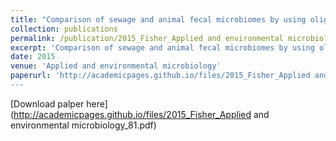 ```yaml
---
title: "Comparison of sewage and animal fecal microbiomes by using oligotyping reveals potential human fecal indicators in multiple taxonomic groups"
collection: publications
permalink: /publication/2015_Fisher_Applied and environmental microbiology_81
excerpt: 'Comparison of sewage and animal fecal microbiomes by using oligotyping reveals potential human fecal indicators in multiple taxonomic groups'
date: 2015
venue: 'Applied and environmental microbiology'
paperurl: 'http://academicpages.github.io/files/2015_Fisher_Applied and environmental microbiology_81.pdf
---
```

[Download palper here] (http://academicpages.github.io/files/2015_Fisher_Applied and environmental microbiology_81.pdf)